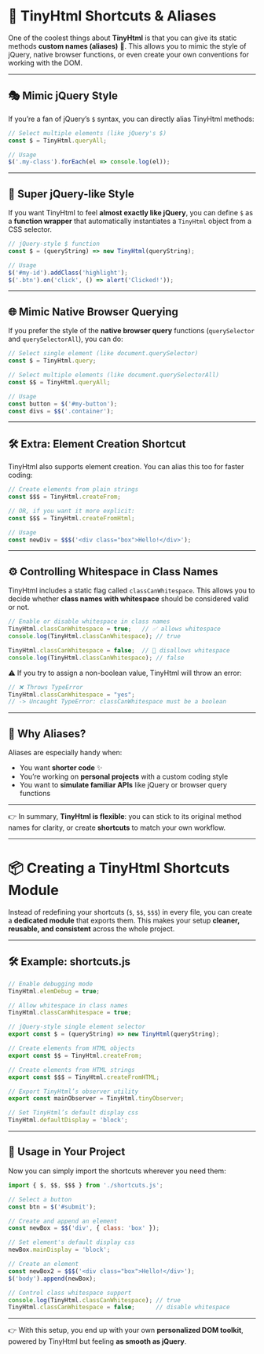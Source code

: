 # 🔧 TinyHtml Shortcuts & Aliases

One of the coolest things about **TinyHtml** is that you can give its static methods **custom names (aliases)** 🎉.
This allows you to mimic the style of jQuery, native browser functions, or even create your own conventions for working with the DOM.

---

## 🎭 Mimic jQuery Style

If you’re a fan of jQuery’s `$` syntax, you can directly alias TinyHtml methods:

```js
// Select multiple elements (like jQuery's $)
const $ = TinyHtml.queryAll;

// Usage
$('.my-class').forEach(el => console.log(el));
```

---

## 💎 Super jQuery-like Style

If you want TinyHtml to feel **almost exactly like jQuery**, you can define `$` as a **function wrapper** that automatically instantiates a `TinyHtml` object from a CSS selector.

```js
// jQuery-style $ function
const $ = (queryString) => new TinyHtml(queryString);

// Usage
$('#my-id').addClass('highlight');
$('.btn').on('click', () => alert('Clicked!'));
```

---

## 🌐 Mimic Native Browser Querying

If you prefer the style of the **native browser query** functions (`querySelector` and `querySelectorAll`), you can do:

```js
// Select single element (like document.querySelector)
const $ = TinyHtml.query;

// Select multiple elements (like document.querySelectorAll)
const $$ = TinyHtml.queryAll;

// Usage
const button = $('#my-button');
const divs = $$('.container');
```

---

## 🛠️ Extra: Element Creation Shortcut

TinyHtml also supports element creation. You can alias this too for faster coding:

```js
// Create elements from plain strings
const $$$ = TinyHtml.createFrom;

// OR, if you want it more explicit:
const $$$ = TinyHtml.createFromHtml;

// Usage
const newDiv = $$$('<div class="box">Hello!</div>');
```

---

## ⚙️ Controlling Whitespace in Class Names

TinyHtml includes a static flag called `classCanWhitespace`.
This allows you to decide whether **class names with whitespace** should be considered valid or not.

```js
// Enable or disable whitespace in class names
TinyHtml.classCanWhitespace = true;   // ✅ allows whitespace
console.log(TinyHtml.classCanWhitespace); // true

TinyHtml.classCanWhitespace = false;  // 🚫 disallows whitespace
console.log(TinyHtml.classCanWhitespace); // false
```

⚠️ If you try to assign a non-boolean value, TinyHtml will throw an error:

```js
// ❌ Throws TypeError
TinyHtml.classCanWhitespace = "yes"; 
// -> Uncaught TypeError: classCanWhitespace must be a boolean
```

---

## 🚀 Why Aliases?

Aliases are especially handy when:

* You want **shorter code** ✨
* You’re working on **personal projects** with a custom coding style
* You want to **simulate familiar APIs** like jQuery or browser query functions

---

👉 In summary, **TinyHtml is flexible**: you can stick to its original method names for clarity, or create **shortcuts** to match your own workflow.

---

# 📦 Creating a TinyHtml Shortcuts Module

Instead of redefining your shortcuts (`$`, `$$`, `$$$`) in every file, you can create a **dedicated module** that exports them.
This makes your setup **cleaner, reusable, and consistent** across the whole project.

---

## 🛠️ Example: shortcuts.js

```js
// Enable debugging mode
TinyHtml.elemDebug = true;

// Allow whitespace in class names
TinyHtml.classCanWhitespace = true;

// jQuery-style single element selector
export const $ = (queryString) => new TinyHtml(queryString);

// Create elements from HTML objects
export const $$ = TinyHtml.createFrom;

// Create elements from HTML strings
export const $$$ = TinyHtml.createFromHTML;

// Export TinyHtml’s observer utility
export const mainObserver = TinyHtml.tinyObserver;

// Set TinyHtml’s default display css
TinyHtml.defaultDisplay = 'block';
```

---

## 🚀 Usage in Your Project

Now you can simply import the shortcuts wherever you need them:

```js
import { $, $$, $$$ } from './shortcuts.js';

// Select a button
const btn = $('#submit');

// Create and append an element
const newBox = $$('div', { class: 'box' });

// Set element's default display css
newBox.mainDisplay = 'block';

// Create an element
const newBox2 = $$$('<div class="box">Hello!</div>');
$('body').append(newBox);

// Control class whitespace support
console.log(TinyHtml.classCanWhitespace); // true
TinyHtml.classCanWhitespace = false;      // disable whitespace
```

---

👉 With this setup, you end up with your own **personalized DOM toolkit**, powered by TinyHtml but feeling **as smooth as jQuery**.
